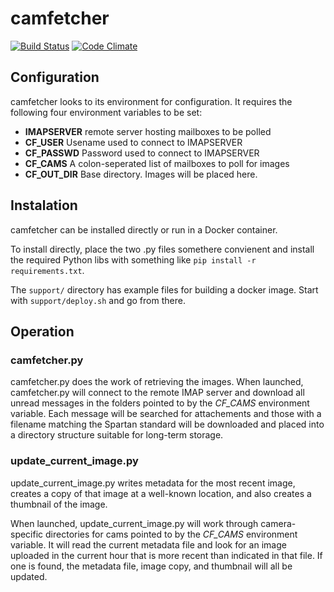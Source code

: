 # camfetcher

[![Build Status](https://travis-ci.org/tparker-usgs/camfetcher.svg?branch=master)](https://travis-ci.org/tparker-usgs/camfetcher)
[![Code Climate](https://codeclimate.com/github/tparker-usgs/camfetcher/badges/gpa.svg)](https://codeclimate.com/github/tparker-usgs/camfetcher)

## Configuration

camfetcher looks to its environment for configuration. It requires the following four environment variables to be set:

  * **IMAPSERVER** remote server hosting mailboxes to be polled
  * **CF_USER** Usename used to connect to IMAPSERVER
  * **CF_PASSWD** Password used to connect to IMAPSERVER
  * **CF_CAMS** A colon-seperated list of mailboxes to poll for images
  * **CF_OUT_DIR** Base directory. Images will be placed here.

## Instalation
camfetcher can be installed directly or run in a Docker container. 

To install directly, place the two .py files somethere convienent and install the required Python libs with something like `pip install -r requirements.txt`.

The `support/` directory has example files for building a docker image. Start with `support/deploy.sh` and go from there.

## Operation

### camfetcher.py
camfetcher.py does the work of retrieving the images. When launched, camfetcher.py will connect to the remote IMAP server and download all unread messages in the folders pointed to by the *CF_CAMS* environment variable. Each message will be searched for attachements and those with a filename matching the Spartan standard will be downloaded and placed into a directory structure suitable for long-term storage. 

### update_current_image.py
update_current_image.py writes metadata for the most recent image, creates a copy of that image at a well-known location, and also creates a thumbnail of the image.

When launched, update_current_image.py will work through camera-specific directories for cams pointed to by the *CF_CAMS* environment variable. It will read the current metadata file and look for an image uploaded in the current hour that is more recent than indicated in that file. If one is found, the metadata file, image copy, and thumbnail will all be updated.
